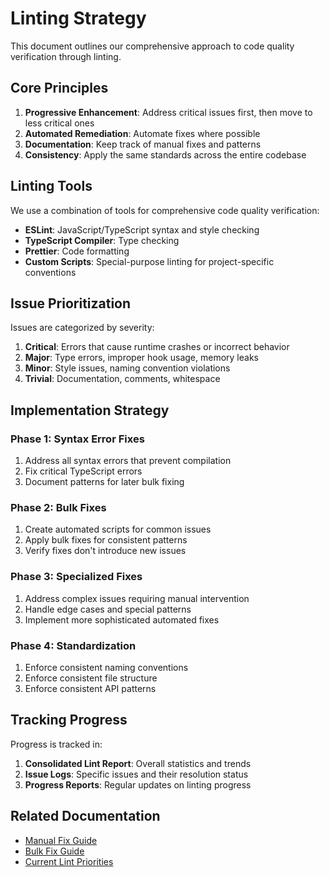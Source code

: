 # Linting Strategy

This document outlines our comprehensive approach to code quality verification through linting.

## Core Principles

1. **Progressive Enhancement**: Address critical issues first, then move to less critical ones
2. **Automated Remediation**: Automate fixes where possible
3. **Documentation**: Keep track of manual fixes and patterns
4. **Consistency**: Apply the same standards across the entire codebase

## Linting Tools

We use a combination of tools for comprehensive code quality verification:

- **ESLint**: JavaScript/TypeScript syntax and style checking
- **TypeScript Compiler**: Type checking
- **Prettier**: Code formatting
- **Custom Scripts**: Special-purpose linting for project-specific conventions

## Issue Prioritization

Issues are categorized by severity:

1. **Critical**: Errors that cause runtime crashes or incorrect behavior
2. **Major**: Type errors, improper hook usage, memory leaks
3. **Minor**: Style issues, naming convention violations
4. **Trivial**: Documentation, comments, whitespace

## Implementation Strategy

### Phase 1: Syntax Error Fixes

1. Address all syntax errors that prevent compilation
2. Fix critical TypeScript errors
3. Document patterns for later bulk fixing

### Phase 2: Bulk Fixes

1. Create automated scripts for common issues
2. Apply bulk fixes for consistent patterns
3. Verify fixes don't introduce new issues

### Phase 3: Specialized Fixes

1. Address complex issues requiring manual intervention
2. Handle edge cases and special patterns
3. Implement more sophisticated automated fixes

### Phase 4: Standardization

1. Enforce consistent naming conventions
2. Enforce consistent file structure
3. Enforce consistent API patterns

## Tracking Progress

Progress is tracked in:

1. **Consolidated Lint Report**: Overall statistics and trends
2. **Issue Logs**: Specific issues and their resolution status
3. **Progress Reports**: Regular updates on linting progress

## Related Documentation

- [Manual Fix Guide](./implementation/manual-fix-guide.md)
- [Bulk Fix Guide](./implementation/bulk-fix-guide.md)
- [Current Lint Priorities](./current-lint-priorities.md) 